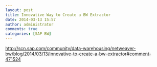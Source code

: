 ```yaml
---
layout: post
title: Innovative Way to Create a BW Extractor
date: 2014-03-13 15:57
author: administrator
comments: true
categories: [SAP BW]
---
```

http://scn.sap.com/community/data-warehousing/netweaver-bw/blog/2014/03/13/innovative-to-create-a-bw-extractor#comment-471524
